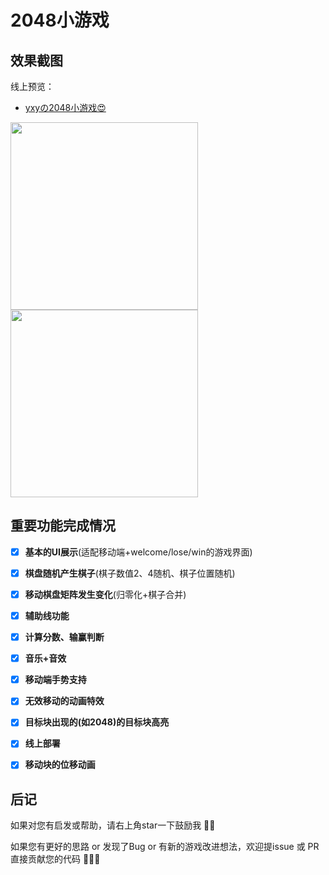 2048小游戏
===

## 效果截图
线上预览：
+ [yxyの2048小游戏😍](http://project.youngxyblog.com/MyGames/2048/index.html)

<img src="http://gitbookpic.youngxyblog.com/18-4-27/78088921.jpg" width=300 height=300>

<img src="http://gitbookpic.youngxyblog.com/18-4-27/4030681.jpg" width=300 height=300>



## 重要功能完成情况
+ [x] **基本的UI展示**(适配移动端+welcome/lose/win的游戏界面)
+ [x] **棋盘随机产生棋子**(棋子数值2、4随机、棋子位置随机)
+ [x] **移动棋盘矩阵发生变化**(归零化+棋子合并)
+ [x] **辅助线功能**
+ [x] **计算分数、输赢判断**
+ [x] **音乐+音效**
+ [x] **移动端手势支持**
+ [x] **无效移动的动画特效**
+ [x] **目标块出现的(如2048)的目标块高亮**
+ [x] **线上部署**
+ [x] **移动块的位移动画**


## 后记


如果对您有启发或帮助，请右上角star一下鼓励我 🤣🤣

如果您有更好的思路 or 发现了Bug or 有新的游戏改进想法，欢迎提issue 或 PR直接贡献您的代码 👏👏👏 

